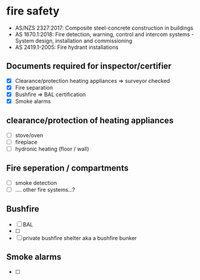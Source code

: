 # fire safety

 * AS/NZS 2327:2017: Composite steel-concrete construction in buildings
 * AS 1670.1:2018: Fire detection, warning, control and intercom systems - System design, installation and commissioning
 * AS 2419.1-2005: Fire hydrant installations

## Documents required for inspector/certifier

  - [x] Clearance/protection heating appliances => surveyor checked
  - [x] Fire separation
  - [x] Bushfire => BAL certification
  - [x] Smoke alarms

## clearance/protection of heating appliances

  - [ ] stove/oven
  - [ ] fireplace
  - [ ] hydronic heating (floor / wall)

## Fire seperation / compartments

  - [ ] smoke detection
  - [ ] .... other fire systems...?

## Bushfire
  - [ ] BAL
  - [ ] 
  - [ ] private bushfire shelter aka a bushfire bunker

## Smoke alarms
  - [ ] 
